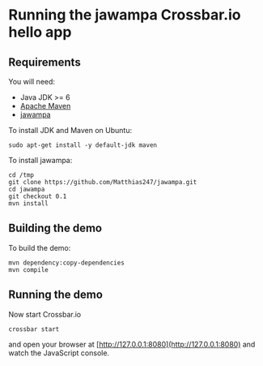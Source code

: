 # Running the jawampa Crossbar.io hello app

## Requirements

You will need:

* Java JDK >= 6
* [Apache Maven](http://maven.apache.org/)
* [jawampa](https://github.com/Matthias247/jawampa)

To install JDK and Maven on Ubuntu:

```
sudo apt-get install -y default-jdk maven
```

To install jawampa:

```
cd /tmp
git clone https://github.com/Matthias247/jawampa.git
cd jawampa
git checkout 0.1
mvn install
```

## Building the demo

To build the demo:

```
mvn dependency:copy-dependencies
mvn compile
```

## Running the demo

Now start Crossbar.io

```
crossbar start
```

and open your browser at [http://127.0.0.1:8080](http://127.0.0.1:8080) and watch the JavaScript console.
